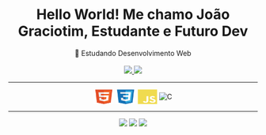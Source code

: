 <h1 align="center">
    Hello World! Me chamo João Graciotim, Estudante e Futuro Dev
</h1>


<div style="display: inline_block" align="center">
    🌱 Estudando Desenvolvimento Web
</div>

<br>


<div align="center">
    <a href="https://github.com/duribeiro">
        <img height="150em"
            src="https://github-readme-stats.vercel.app/api?username=devgraciotim&count_private=true&include_all_commits=true&show_icons=true&theme=dracula&hide_border=false&show_owner=true" />
        <img height="150em"
            src="https://github-readme-stats.vercel.app/api/top-langs/?username=devgraciotim&theme=dracula&hide_border=false&&layout=compact" />
    </a>
</div>

<hr>


<div style="display: inline_block" align="center">
    <img align="center" alt="HTML" height="30" width="40"
        src="https://raw.githubusercontent.com/devicons/devicon/master/icons/html5/html5-original.svg">
    <img align="center" alt="CSS" height="30" width="40"
        src="https://raw.githubusercontent.com/devicons/devicon/master/icons/css3/css3-original.svg">
    <img align="center" alt="Js" height="30" width="40"
        src="https://raw.githubusercontent.com/devicons/devicon/master/icons/javascript/javascript-plain.svg">
    <img align="center" alt="C" height="40" width="40"
        src="https://cdn.discordapp.com/attachments/1070844523774758923/1076933963014209536/5a36954d40bea2.0735336615135266052652.png">
</div>
<hr>

<div style="display: inline_block" align="center">
    <a href="https://www.instagram.com/joao_graciotim/" target="_blank"><img
            src="https://img.shields.io/badge/-Instagram-%23E4405F?style=for-the-badge&logo=instagram&logoColor=white"
            target="_blank"></a>
    <a href="mailto:joaograciotim.profissional@gmail.com"><img
            src="https://img.shields.io/badge/-Gmail-%23333?style=for-the-badge&logo=gmail&logoColor=white"
            target="_blank"></a>
    <a href="https://www.linkedin.com/in/joaograciotim/" target="_blank"><img
            src="https://img.shields.io/badge/-LinkedIn-%230077B5?style=for-the-badge&logo=linkedin&logoColor=white"
            target="_blank"></a>
</div>
